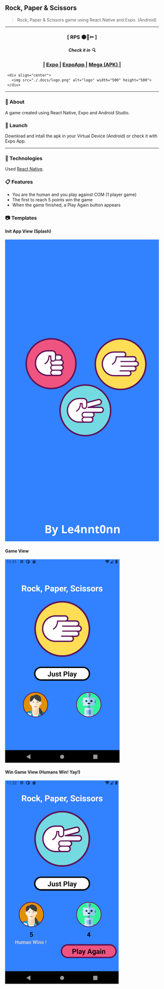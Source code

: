 ## Rock, Paper & Scissors

 > Rock, Paper & Scissors game using React Native and Expo. (Android)

 ***

 <div align="center">
    <h3>[ RPS 🌑🧻✂ ]<h3>
    <h5>Check it in 🔍</h5>
    <h3>
        <span> | </span>
         <a href="https://expo.dev/accounts/le4nnt0nn/projects/rps-rn/builds/ee949d79-21c5-4879-a39d-22d2fe684457">
            Expo
        </a>
        <span> | </span>
        <a href="https://expo.dev/@le4nnt0nn/rps-rn">
            ExpoApp
        </a>
        <span> | </span>
        <a href="https://mega.nz/file/1BwWhACJ#IL8e6Fi_RLTdbjhhJ8wmLnScJx3ronrK8pLHihjHOhA">
            Mega (APK)
        </a>
        <span> | </span>
    </h3>
</div>
     
     <div align="center">
       <img src="./.docs/logo.png" alt="logo" width="500" height="500">
     </div>

***

### 📄 About 

A game created using React Native, Expo and Android Studio. 

### 🚀 Launch

Download and intall the apk in your Virtual Device (Android) or check it with Expo App.


***

### 🧪 Technologies

Used [React Native](https://reactnative.dev/ "React Native Documentation").


### 📋 Features

* You are the human and you play against COM (1 player game)
* The first to reach 5 points win the game 
* When the game finished, a Play Again button appears
 
### 📷 Templates

#### Init App View (Splash)
![Splash](./.docs/splash.png "Splash View")
     
#### Game View
![Overview](./.docs/overview.png "Main View")     
     
#### Win Game View (Humans Win! Yay!)
![OverviewVictory](./.docs/overview2.png "Victory View")
